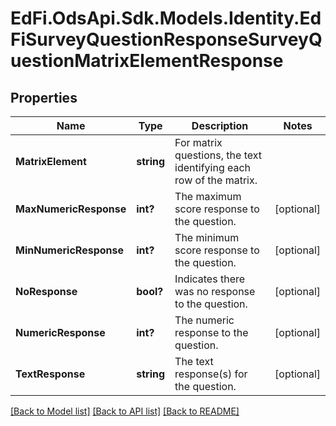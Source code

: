 # EdFi.OdsApi.Sdk.Models.Identity.EdFiSurveyQuestionResponseSurveyQuestionMatrixElementResponse
## Properties

Name | Type | Description | Notes
------------ | ------------- | ------------- | -------------
**MatrixElement** | **string** | For matrix questions, the text identifying each row of the matrix. | 
**MaxNumericResponse** | **int?** | The maximum score response to the question. | [optional] 
**MinNumericResponse** | **int?** | The minimum score response to the question. | [optional] 
**NoResponse** | **bool?** | Indicates there was no response to the question. | [optional] 
**NumericResponse** | **int?** | The numeric response to the question. | [optional] 
**TextResponse** | **string** | The text response(s) for the question. | [optional] 

[[Back to Model list]](../README.md#documentation-for-models) [[Back to API list]](../README.md#documentation-for-api-endpoints) [[Back to README]](../README.md)

